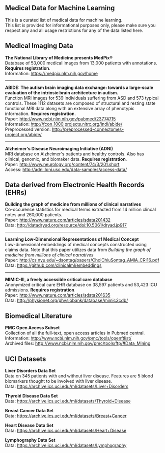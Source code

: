 ## Medical Data for Machine Learning
This is a curated list of medical data for machine learning.  
This list is provided for informational purposes only, please make sure you respect any and all usage restrictions for any of the data listed here.

## Medical Imaging Data
__The National Library of Medicine presents MedPix®__  
Database of 53,000 medical images from 13,000 patients with annotations. __Requires registration__.  
Information: https://medpix.nlm.nih.gov/home  

***

__ABIDE: The autism brain imaging data exchange: towards a large-scale evaluation of the intrinsic brain architecture in autism.__  
Function MRI images for 539 individuals suffering from ASD and 573 typical controls. These 1112 datasets are composed of structural and resting state functional MRI data along with an extensive array of phenotypic information. __Requires registration__.    
Paper: http://www.ncbi.nlm.nih.gov/pubmed/23774715  
Information: http://fcon_1000.projects.nitrc.org/indi/abide/  
Preprocessed version: http://preprocessed-connectomes-project.org/abide/  

***

__Alzheimer's Disease Neuroimaging Initiative (ADNI)__  
MRI database on Alzheimer's patients and healthy controls. Also has clinical, genomic, and biomaker data. __Requires registration__.  
Paper: http://www.neurology.org/content/74/3/201.short  
Access: http://adni.loni.usc.edu/data-samples/access-data/

## Data derived from Electronic Health Records (EHRs)

__Building the graph of medicine from millions of clinical narratives__  
Co-occurence statistics for medical terms extracted from 14 million clincal notes and 260,000 patients.  
Paper: http://www.nature.com/articles/sdata201432  
Data: http://datadryad.org/resource/doi:10.5061/dryad.jp917  

***

__Learning Low-Dimensional Representations of Medical Concept__  
Low-dimensional embeddings of medical concepts constructed using claims data. Note that this paper utilizes data from _Building the graph of medicine from millions of clinical narratives_    
Paper: http://cs.nyu.edu/~dsontag/papers/ChoiChiuSontag_AMIA_CRI16.pdf  
Data: https://github.com/clinicalml/embeddings  

***
__MIMIC-III, a freely accessible critical care database__  
Anonymized critical care EHR database on 38,597 patients and 53,423 ICU admissions. __Requires registration__.  
Paper: http://www.nature.com/articles/sdata201635  
Data: http://physionet.org/physiobank/database/mimic3cdb/  

## Biomedical Literature 
__PMC Open Access Subset__  
Collection of all the full-text, open access articles in Pubmed central.  
Information: http://www.ncbi.nlm.nih.gov/pmc/tools/openftlist/  
Archived files: http://www.ncbi.nlm.nih.gov/pmc/tools/ftp/#Data_Mining  

## UCI Datasets
__Liver Disorders Data Set__  
Data on 345 patients with and without liver disease. Features are 5 blood biomarkers thought to be involved with liver disease.  
Data: https://archive.ics.uci.edu/ml/datasets/Liver+Disorders  

__Thyroid Disease Data Set__  
Data: https://archive.ics.uci.edu/ml/datasets/Thyroid+Disease  

__Breast Cancer Data Set__  
Data: https://archive.ics.uci.edu/ml/datasets/Breast+Cancer  

__Heart Disease Data Set__  
Data: https://archive.ics.uci.edu/ml/datasets/Heart+Disease  

__Lymphography Data Set__  
Data: https://archive.ics.uci.edu/ml/datasets/Lymphography  
